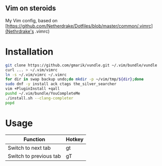 Vim on steroids
---------------

My Vim config, based on
[https://github.com/Netherdrake/Dotfiles/blob/master/common/.vimrc](Nethrdrake's
.vimrc)

Installation
============

```bash
git clone https://github.com/gmarik/vundle.git ~/.vim/bundle/vundle
curl ... > ~/.vim/vimrc
ln -s ~/.vim/vimrc ~/.vimrc
for dir in swap backup undo;do mkdir -p ~/vim/tmp/${dir};done
sudo dnf -y install ack ctags the_silver_searcher
vim +PluginInstall +qall
pushd ~/.vim/bundle/YouCompleteMe
./install.sh --clang-completer
popd
```

Usage
=====

|Function|Hotkey|
|--------|------|
|Switch to next tab|gt|
|Switch to previous tab|gT|
